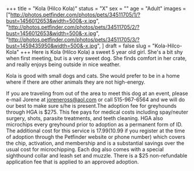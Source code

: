 +++
title = "Kola (Hilco Kola)"
status = "X"
sex = ""
age = "Adult"
images = ["http://photos.petfinder.com/photos/pets/34511705/1/?bust=1456012653&width=500&-x.jpg",
"http://photos.petfinder.com/photos/pets/34511705/2/?bust=1456012653&width=500&-x.jpg",
"http://photos.petfinder.com/photos/pets/34511705/3/?bust=1459435950&width=500&-x.jpg",
]
draft = false
slug = "Kola-Hilco-Kola"
+++
Here is Kola (Hilco Kola) a sweet 5 year old girl. She's a bit shy when first meeting, but is a very sweet dog. She finds comfort in her crate, and really enjoys being outside in nice weather.


Kola is good with small dogs and cats. She would prefer to be in a home where if there are other animals they are not high-energy.


If you are traveling from out of the area to meet this dog at an event, please e-mail Jorene at joreneross@aol.com or call 515-967-6564 and we will do our best to make sure s/he is present.The adoption fee for greyhounds through HGA is $275. This fee pays for medical costs including spay/neuter surgery, shots, parasite treatments, and teeth cleaning. HGA also microchips every greyhound prior to adoption as a permanent form of ID. The additional cost for this service is $17.99 ($10.99 if you register at the time of adoption through the Petfinder website or phone number) which covers the chip, activation, and membership and is a substantial savings over the usual cost for microchipping. Each dog also comes with a special sighthound collar and leash set and muzzle. There is a $25 non-refundable application fee that is applied to an approved adoption.
